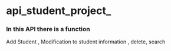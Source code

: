 # api_student_project_
### In this API there is a function
Add Student ,
Modification to student information ,
delete,
search

